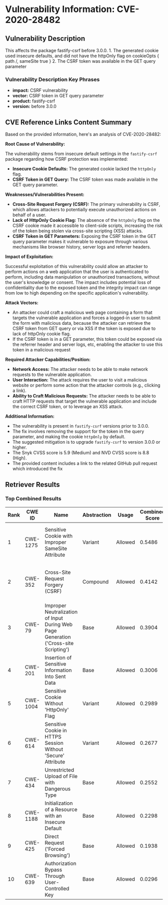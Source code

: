 # Vulnerability Information: CVE-2020-28482

## Vulnerability Description
This affects the package fastify-csrf before 3.0.0. 1. The generated cookie used insecure defaults, and did not have the httpOnly flag on cookieOpts { path /, sameSite true } 2. The CSRF token was available in the GET query parameter

### Vulnerability Description Key Phrases
- **impact:** CSRF vulnerability
- **vector:** CSRF token in GET query parameter
- **product:** fastify-csrf
- **version:** before 3.0.0

## CVE Reference Links Content Summary
Based on the provided information, here's an analysis of CVE-2020-28482:

**Root Cause of Vulnerability:**

The vulnerability stems from insecure default settings in the `fastify-csrf` package regarding how CSRF protection was implemented:

*   **Insecure Cookie Defaults:** The generated cookie lacked the `httpOnly` flag.
*   **CSRF Token in GET Query:** The CSRF token was made available in the GET query parameter.

**Weaknesses/Vulnerabilities Present:**

*   **Cross-Site Request Forgery (CSRF):** The primary vulnerability is CSRF, which allows attackers to potentially execute unauthorized actions on behalf of a user.
*   **Lack of HttpOnly Cookie Flag:** The absence of the `httpOnly` flag on the CSRF cookie made it accessible to client-side scripts, increasing the risk of the token being stolen via cross-site scripting (XSS) attacks.
*   **CSRF Token in GET Parameters:** Exposing the CSRF token in the GET query parameter makes it vulnerable to exposure through various mechanisms like browser history, server logs and referrer headers.

**Impact of Exploitation:**

Successful exploitation of this vulnerability could allow an attacker to perform actions on a web application that the user is authenticated to perform, including data manipulation or unauthorized transactions, without the user's knowledge or consent. The impact includes potential loss of confidentiality due to the exposed token and the integrity impact can range from low to high depending on the specific application's vulnerability.

**Attack Vectors:**

*   An attacker could craft a malicious web page containing a form that targets the vulnerable application and forces a logged-in user to submit the form with malicious data, because the attacker can retrieve the CSRF token from GET query or via XSS if the token is exposed due to lack of httpOnly cookie flag.
*   If the CSRF token is in a GET parameter, this token could be exposed via the referrer header and server logs, etc, enabling the attacker to use this token in a malicious request

**Required Attacker Capabilities/Position:**

*   **Network Access:** The attacker needs to be able to make network requests to the vulnerable application.
*   **User Interaction:** The attack requires the user to visit a malicious website or perform some action that the attacker controls (e.g., clicking a link).
*   **Ability to Craft Malicious Requests:** The attacker needs to be able to craft HTTP requests that target the vulnerable application and include the correct CSRF token, or to leverage an XSS attack.

**Additional Information:**

*   The vulnerability is present in `fastify-csrf` versions prior to 3.0.0.
*   The fix involves removing the support for the token in the query parameter, and making the cookie `httpOnly` by default.
*   The suggested mitigation is to upgrade `fastify-csrf` to version 3.0.0 or higher.
*  The Snyk CVSS score is 5.9 (Medium) and NVD CVSS score is 8.8 (High).
*  The provided content includes a link to the related GitHub pull request which introduced the fix

## Retriever Results

### Top Combined Results

| Rank | CWE ID | Name | Abstraction | Usage | Combined Score | Retrievers | Individual Scores |
|------|--------|------|-------------|-------|---------------|------------|-------------------|
| 1 | CWE-1275 | Sensitive Cookie with Improper SameSite Attribute | Variant | Allowed | 0.5486 | dense, sparse, graph | dense: 0.568, sparse: 0.050, graph: 0.786 |
| 2 | CWE-352 | Cross-Site Request Forgery (CSRF) | Compound | Allowed | 0.4142 | dense, sparse, graph | dense: 0.455, sparse: 0.063, graph: 0.769 |
| 3 | CWE-79 | Improper Neutralization of Input During Web Page Generation ('Cross-site Scripting') | Base | Allowed | 0.3904 | sparse, graph | sparse: 0.058, graph: 1.000 |
| 4 | CWE-201 | Insertion of Sensitive Information Into Sent Data | Base | Allowed | 0.3006 | sparse, graph | sparse: 0.053, graph: 0.757 |
| 5 | CWE-1004 | Sensitive Cookie Without 'HttpOnly' Flag | Variant | Allowed | 0.2989 | dense, sparse | dense: 0.534, sparse: 0.099 |
| 6 | CWE-614 | Sensitive Cookie in HTTPS Session Without 'Secure' Attribute | Variant | Allowed | 0.2677 | dense, sparse | dense: 0.517, sparse: 0.055 |
| 7 | CWE-434 | Unrestricted Upload of File with Dangerous Type | Base | Allowed | 0.2552 | sparse, graph | sparse: 0.052, graph: 0.631 |
| 8 | CWE-1188 | Initialization of a Resource with an Insecure Default | Base | Allowed | 0.2298 | dense, sparse | dense: 0.404, sparse: 0.048 |
| 9 | CWE-425 | Direct Request ('Forced Browsing') | Base | Allowed | 0.1938 | sparse, graph | sparse: 0.048, graph: 0.465 |
| 10 | CWE-639 | Authorization Bypass Through User-Controlled Key | Base | Allowed | 0.0296 | sparse | sparse: 0.052 |

